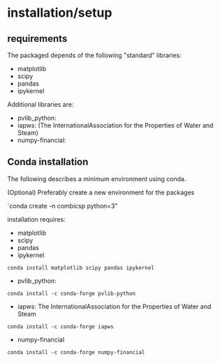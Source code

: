 # installation/setup

## requirements

The packaged depends of the following "standard" libraries:
- matplotlib
- scipy
- pandas
- ipykernel

Additional libraries are:

- pvlib_python:
- iapws: (The InternationalAssociation for the Properties of Water and Steam) 
- numpy-financial:

## Conda installation

The following describes a minimum environment using conda. 

(Optional) Preferably create a new environment for the packages

`conda create -n combicsp python=3"

installation requires:
- matplotlib
- scipy
- pandas
- ipykernel

`conda install matplotlib scipy pandas ipykernel`

- pvlib_python:


`conda install -c conda-forge pvlib-python`

- iapws: The InternationalAssociation for the Properties of Water and Steam

`conda install -c conda-forge iapws`


- numpy-financial 

`conda install -c conda-forge numpy-financial`

